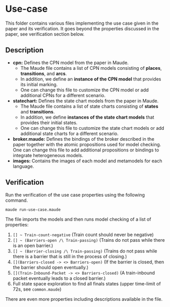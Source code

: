 # Use-case

This folder contains various files implementing the use case given in the paper and its verification.
It goes beyond the properties discussed in the paper, see verification section below.

## Description
- **cpn:** Defines the CPN model from the paper in Maude.
  - The Maude file contains a list of CPN models consisting of **places**, **transitions**, and **arcs**.
  - In addition, we define an **instance of the CPN model** that provides its initial marking.
  - One can change this file to customize the CPN model or add additional CPNs for a different scenario.
- **statechart:** Defines the state chart models from the paper in Maude.
  - The Maude file contains a list of state charts consisting of **states** and **transitions**.
  - In addition, we define **instances of the state chart models** that provides their initial states.
  - One can change this file to customize the state chart models or add additional state charts for a different scenario.
- **broker.maude:** Defines the bindings of the broker described in the paper together with the atomic propositions used for model checking.
One can change this file to add additional propositions or bindings to integrate heterogeneous models.
- **images:** Contains the images of each model and metamodels for each language.

##  Verification
Run the verification of the use case properties using the following command.
```bash
maude run-use-case.maude
```

The file imports the models and then runs model checking of a list of properties:
1. ``[] ~ Train-count-negative`` (Train count should never be negative)
2. ``[] ~ (Barriers-open /\ Train-passing)`` (Trains do not pass while there is an open barrier.)
3. ``[] ~ (Barrier-closing /\ Train-passing)`` (Trains do not pass while there is a barrier that is still in the process of closing.)
4. ``[](Barriers-closed -> <> Barriers-open)`` (If the barrier is closed, then the barrier should open eventually.)
5. ``[](Train-Inbound-Packet -> <> Barriers-closed)`` (A train-inbound packet eventually leads to a closed barrier.)
6. Full state space exploration to find all finals states (upper time-limit of 72s, see ``common.maude``)

There are even more properties including descriptions available in the file.